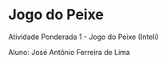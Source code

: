 # Jogo do Peixe

Atividade Ponderada 1 - Jogo do Peixe (Inteli)

Aluno: José Antônio Ferreira de Lima
